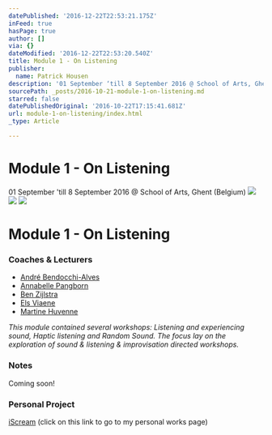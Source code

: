 ```yaml
---
datePublished: '2016-12-22T22:53:21.175Z'
inFeed: true
hasPage: true
author: []
via: {}
dateModified: '2016-12-22T22:53:20.540Z'
title: Module 1 - On Listening
publisher:
  name: Patrick Housen
description: '01 September ‘till 8 September 2016 @ School of Arts, Ghent (Belgium)'
sourcePath: _posts/2016-10-21-module-1-on-listening.md
starred: false
datePublishedOriginal: '2016-10-22T17:15:41.681Z'
url: module-1-on-listening/index.html
_type: Article

---
```

# Module 1 - On Listening

01 September 'till 8 September 2016 @ School of Arts, Ghent (Belgium)
![](https://the-grid-user-content.s3-us-west-2.amazonaws.com/b0a66485-7964-420c-8c5a-c9de562cd81f.jpg)
![](https://the-grid-user-content.s3-us-west-2.amazonaws.com/83c505d4-ccf1-4381-a908-c4f92d8b83da.jpg)
![](https://the-grid-user-content.s3-us-west-2.amazonaws.com/2ac7b230-8a2a-48e5-ac7d-942412c1cc5a.jpg)

# Module 1 - On Listening

### Coaches & Lecturers

* [André Bendocchi-Alves][0]
* [Annabelle Pangborn][1]
* [Ben Zijlstra][2]
* [Els Viaene][3]
* [Martine Huvenne][4]

_This module contained several workshops: Listening and experiencing sound, Haptic listening and Random Sound. The focus lay on the exploration of sound & listening & improvisation directed workshops._

### Notes

Coming soon!

### Personal Project

[iScream][5] (click on this link to go to my personal works page)

[0]: http://www.emasound.org/emas/andre-bendocchi-alves/
[1]: http://www.emasound.org/emas/annabelle-pangborn/
[2]: http://www.emasound.org/emas/ben-zijlstra/
[3]: http://www.emasound.org/emas/els-viaene-3/
[4]: http://www.emasound.org/emas/prof-martine-huvenne/
[5]: http://internal/ "Personal Project Module 1"